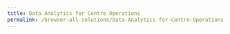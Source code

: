 ```yaml
---
title: Data Analytics for Centre Operations
permalink: /browser-all-solutions/Data-Analytics-for-Centre-Operations
---
```



